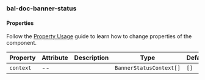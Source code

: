 ### bal-doc-banner-status
 
#### Properties

Follow the [Property Usage](https://design.baloise.dev/?path=/docs/implementation-property--page) guide to learn how to change properties of the component.

| Property  | Attribute | Description | Type                    | Default |
| --------- | --------- | ----------- | ----------------------- | ------- |
| `context` | --        |             | `BannerStatusContext[]` | `[]`    |


 